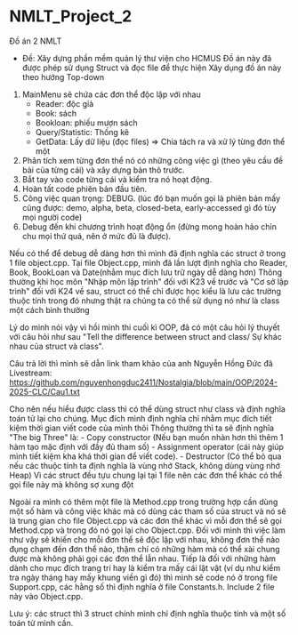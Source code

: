 # NMLT_Project_2
Đồ án 2 NMLT
- Đề: Xây dựng phần mềm quản lý thư viện cho HCMUS
Đồ án này đã được phép sử dụng Struct và đọc file để thực hiện
Xây dụng đồ án này theo hướng Top-down

1. MainMenu sẽ chứa các đơn thể độc lập với nhau
    + Reader: độc giả
    + Book: sách
    + Bookloan: phiếu mượn sách
    + Query/Statistic: Thống kê
    + GetData: Lấy dữ liệu (đọc files)
    => Chia tách ra và xử lý từng đơn thể một
2. Phân tích xem từng đơn thể nó có những công việc gì (theo yêu cầu đề bài của từng cái) và xây dựng bản thô trước.
3. Bắt tay vào code từng cái và kiểm tra nó hoạt động.
4. Hoàn tất code phiên bản đầu tiên.
5. Công việc quan trọng: DEBUG. (lúc đó bạn muốn gọi là phiên bản mấy cũng được: demo, alpha, beta, closed-beta, early-accessed gì đó tùy mọi người code)
6. Debug đến khi chương trình hoạt động ổn (đừng mong hoàn hảo chỉn chu mọi thứ quá, nên ở mức đủ là được).

Nếu có thể để debug dễ dàng hơn thì mình đã định nghĩa các struct ở trong 1 file object.cpp.
Tại file Object.cpp, mình đã lần lượt định nghĩa cho Reader, Book, BookLoan và Date(nhằm mục đích lưu trữ ngày dễ dàng hơn)
Thông thường khi học môn "Nhập môn lập trình" đối với K23 về trước và "Cơ sở lập trình" đối với K24 về sau, struct 
có thể chỉ được học kiểu là lưu các trường thuộc tính trong đó nhưng thật ra chúng ta có thể sử dụng nó như là class một cách bình thường

Lý do mình nói vậy vì hồi mình thi cuối kì OOP, đã có một câu hỏi lý thuyết với câu hỏi như sau
"Tell the difference between struct and class/ Sự khác nhau của struct và class".

Câu trả lời thì mình sẽ dẫn link tham khảo của anh Nguyễn Hồng Đức đã Livestream:
https://github.com/nguyenhongduc2411/Nostalgia/blob/main/OOP/2024-2025-CLC/Cau1.txt

Cho nên nếu hiểu được class thì có thể dùng struct như class và định nghĩa toán tử lại cho chúng.
Mục đích mình định nghĩa chỉ nhằm mục đích tiết kiệm thời gian viết code của mình thôi
Thông thường thì ta sẽ định nghĩa "The big Three" là:
    - Copy constructor (Nếu bạn muốn nhàn hơn thì thêm 1 hàm tạo mặc định với đầy đủ tham số)
    - Assignment operator (cái này giúp mình tiết kiệm kha khá thời gian để viết code).
    - Destructor (Có thể bỏ qua nếu các thuộc tính ta định nghĩa là vùng nhớ Stack, không dùng vùng nhớ Heap)
Vì các struct đều tựu chung lại tại 1 file nên các đơn thể khác có thể gọi file này mà không sợ xung đột

Ngoài ra mình có thêm một file là Method.cpp trong trường hợp cần dùng một số hàm và công việc khác mà có dùng các tham số của struct và nó sẽ là trung gian cho file Object.cpp và các đơn thể khác vì mỗi đơn thể sẽ gọi Method.cpp và trong đó nó gọi lại cho Object.cpp.
Đối với mình thì việc làm như vậy sẽ khiến cho mỗi đơn thể sẽ độc lập với nhau, không đơn thể nào đụng chạm đến đơn thể nào, thậm chí có những hàm mà có thể xài chung được mà không phải gọi các đơn thể lẫn nhau.
Tiếp là đối với những hàm dành cho mục đích trang trí hay là kiểm tra mấy cái lặt vặt (ví dụ như kiểm tra ngày tháng hay mấy khung viền gì đó) thì mình sẽ code nó ở trong file Support.cpp, các hằng số thì định nghĩa ở file Constants.h.
Include 2 file này vào Object.cpp.

Lưu ý: các struct thì 3 struct chính mình chỉ định nghĩa thuộc tính và một số toán tử mình cần.